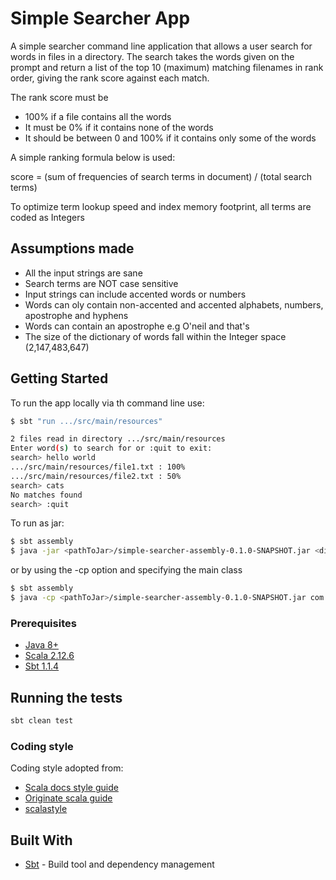 # Simple Searcher App

A simple searcher command line application that allows a user search for words in files in a directory.
The search takes the words given on the prompt and return a list of the top 10 (maximum) matching filenames in rank order, giving the rank score against each match.

The rank score must be
- 100% if a file contains all the words
- It must be 0% if it contains none of the words
- It should be between 0 and 100% if it contains only some of the words

A simple ranking formula below is used:

score = (sum of frequencies of search terms in document) / (total search terms)

To optimize term lookup speed and index memory footprint, all terms are coded as Integers

## Assumptions made
- All the input strings are sane
- Search terms are NOT case sensitive 
- Input strings can include accented words or numbers
- Words can oly contain non-accented and accented alphabets, numbers, apostrophe and hyphens
- Words can contain an apostrophe e.g O'neil and that's
- The size of the dictionary of words fall within the Integer space (2,147,483,647) 

## Getting Started

To run the app locally via th command line use:
```bash
$ sbt "run .../src/main/resources"

2 files read in directory .../src/main/resources
Enter word(s) to search for or :quit to exit:
search> hello world
.../src/main/resources/file1.txt : 100%
.../src/main/resources/file2.txt : 50%
search> cats
No matches found
search> :quit
```

To run as jar:
```bash
$ sbt assembly
$ java -jar <pathToJar>/simple-searcher-assembly-0.1.0-SNAPSHOT.jar <directoryContainingTextFiles>
```

or by using the -cp option and specifying the main class
```bash
$ sbt assembly
$ java -cp <pathToJar>/simple-searcher-assembly-0.1.0-SNAPSHOT.jar com.kolade.searcher.Searcher <directoryContainingTextFiles>
```

### Prerequisites 

* [Java 8+](http://www.oracle.com/technetwork/java/javase/downloads/jdk8-downloads-2133151.html)
* [Scala 2.12.6](https://www.scala-lang.org/download/)
* [Sbt 1.1.4](https://www.scala-lang.org/download/)


## Running the tests

```bash
sbt clean test
```

### Coding style

Coding style adopted from: 
* [Scala docs style guide](https://docs.scala-lang.org/style/)
* [Originate scala guide](https://www.originate.com/library/scala-guide-best-practices)
* [scalastyle](http://www.scalastyle.org/sbt.html)


## Built With

* [Sbt](https://docs.scala-lang.org/) - Build tool and dependency management

